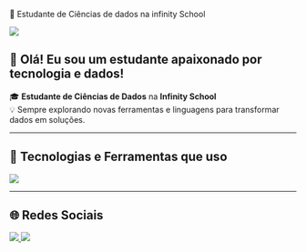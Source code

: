 🚀 Estudante de Ciências de dados na infinity School

<img src="https://skillicons.dev/icons?i=blender,python,github,instagram,linkedin,vscode,html,js" />



## 👋 Olá! Eu sou um estudante apaixonado por tecnologia e dados!

🎓 **Estudante de Ciências de Dados** na **Infinity School**  
💡 Sempre explorando novas ferramentas e linguagens para transformar dados em soluções.

---

## 🚀 Tecnologias e Ferramentas que uso

<img src="https://skillicons.dev/icons?i=python,html,js,vscode,github,blender" />

---

## 🌐 Redes Sociais

<a href="https://instagram.com/seu_usuario" target="_blank">
  <img src="https://skillicons.dev/icons?i=instagram" />
</a>
<a href="https://linkedin.com/in/seu_usuario" target="_blank">
  <img src="https://skillicons.dev/icons?i=linkedin" />
</a>
